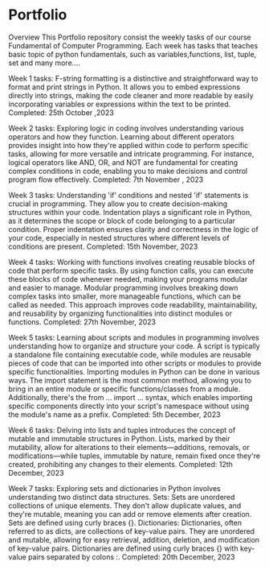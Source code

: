 # Portfolio
Overview
This Portfolio repository consist the weekly tasks of our course Fundamental of Computer Programming. Each week has tasks that teaches basic topic of python fundamentals, such as variables,functions, list, tuple, set and many more.... 

Week 1 tasks:
F-string formatting is a distinctive and straightforward way to format and print strings in Python. It allows you to embed expressions directly into strings, making the code cleaner and more readable by easily incorporating variables or expressions within the text to be printed.
Completed: 25th October ,2023

Week 2 tasks:
Exploring logic in coding involves understanding various operators and how they function. Learning about different operators provides insight into how they're applied within code to perform specific tasks, allowing for more versatile and intricate programming. For instance, logical operators like AND, OR, and NOT are fundamental for creating complex conditions in code, enabling you to make decisions and control program flow effectively.
Completed: 7th November , 2023

Week 3 tasks:
Understanding 'if' conditions and nested 'if' statements is crucial in programming. They allow you to create decision-making structures within your code. Indentation plays a significant role in Python, as it determines the scope or block of code belonging to a particular condition. Proper indentation ensures clarity and correctness in the logic of your code, especially in nested structures where different levels of conditions are present.
Completed: 15th November, 2023

Week 4 tasks:
Working with functions involves creating reusable blocks of code that perform specific tasks. By using function calls, you can execute these blocks of code whenever needed, making your programs modular and easier to manage. Modular programming involves breaking down complex tasks into smaller, more manageable functions, which can be called as needed. This approach improves code readability, maintainability, and reusability by organizing functionalities into distinct modules or functions.
Completed: 27th November, 2023

Week 5 tasks:
Learning about scripts and modules in programming involves understanding how to organize and structure your code. A script is typically a standalone file containing executable code, while modules are reusable pieces of code that can be imported into other scripts or modules to provide specific functionalities.
Importing modules in Python can be done in various ways. The import statement is the most common method, allowing you to bring in an entire module or specific functions/classes from a module. Additionally, there's the from ... import ... syntax, which enables importing specific components directly into your script's namespace without using the module's name as a prefix.
Completed: 5th December, 2023

Week 6 tasks:
Delving into lists and tuples introduces the concept of mutable and immutable structures in Python. Lists, marked by their mutability, allow for alterations to their elements—additions, removals, or modifications—while tuples, immutable by nature, remain fixed once they're created, prohibiting any changes to their elements.
Completed: 12th December, 2023

Week 7 tasks:
Exploring sets and dictionaries in Python involves understanding two distinct data structures.
Sets: Sets are unordered collections of unique elements. They don't allow duplicate values, and they're mutable, meaning you can add or remove elements after creation. Sets are defined using curly braces {}.
Dictionaries: Dictionaries, often referred to as dicts, are collections of key-value pairs. They are unordered and mutable, allowing for easy retrieval, addition, deletion, and modification of key-value pairs. Dictionaries are defined using curly braces {} with key-value pairs separated by colons :.
Completed: 20th December, 2023
